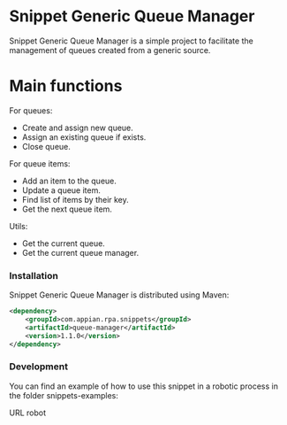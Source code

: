 # Snippet Generic Queue Manager

Snippet Generic Queue Manager is a simple project to facilitate the management of queues created from a generic source.

# Main functions
For queues:
  - Create and assign new queue.
  - Assign an existing queue if exists.
  - Close queue.
   
For queue items:
  - Add an item to the queue.
  - Update a queue item.
  - Find list of items by their key.
  - Get the next queue item.

Utils:
  - Get the current queue.
  - Get the current queue manager.

### Installation

Snippet Generic Queue Manager is distributed using Maven:
```xml
<dependency>
	<groupId>com.appian.rpa.snippets</groupId>
	<artifactId>queue-manager</artifactId>
	<version>1.1.0</version>
</dependency>
```

### Development
You can find an example of how to use this snippet in a robotic process in the folder snippets-examples:

URL robot



